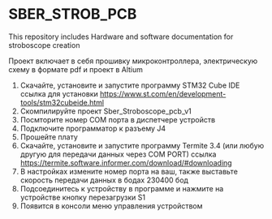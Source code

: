 # SBER_STROB_PCB
This repository includes Hardware and software documentation for stroboscope creation

Проект включает в себя прошивку микроконтроллера, электрическую схему в формате pdf и проект в Altium

1. Скачайте, установите и запустите программу STM32 Cube IDE
ссылка для установки https://www.st.com/en/development-tools/stm32cubeide.html
2. Скомпилируйте проект Sber_Stroboscope_pcb_v1
3. Посмторите номер COM порта в диспетчере устройств
4. Подключите программатор к разъему J4
5. Прошейте плату
6. Скачайте, установите и запустите программу Termite 3.4 (или любую другую для передачи данных через COM PORT)
ссылка https://termite.software.informer.com/download/#downloading
7. В настройках измените номер порта на ваш, также выставьте скорость передачи данных в бодах 230400 бод
8. Подсоединитесь к устройству в программе и нажмите на устройстве  кнопку перезагрузки S1
9. Появится в консоли меню управления устройством